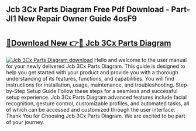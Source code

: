 ## Jcb 3Cx Parts Diagram Free Pdf Download - Part-JI1 New Repair Owner Guide 4osF9

# <h2><a href="http://dfhjeqj.blite.top/?on=Jcb+3Cx+Parts+Diagram">🔗Download New 👉🔴 Jcb 3Cx Parts Diagram</a></h2>

[![Jcb 3Cx Parts Diagram download](https://i.imgur.com/lujVjoI.png)](http://dfhjeqj.blite.top/?on=Jcb+3Cx+Parts+Diagram)
Hello and welcome to the user manual for your newly delivered Jcb 3Cx Parts Diagram. This guide is designed to help you get started with your product and provide you with a thorough understanding of its features, functions, and capabilities. You will find instructions for installation, usage, maintenance, and troubleshooting. Step-by-Step Setup Guide Follow these steps for a seamless and successful setup experience. Jcb 3Cx Parts Diagram advanced features include facial recognition, gesture control, customizable profiles, and automated tasks, all of which can be accessed and customized through the user interface. Thank You for Choosing Jcb 3Cx Parts Diagram. We are excited to be part of your journey.
